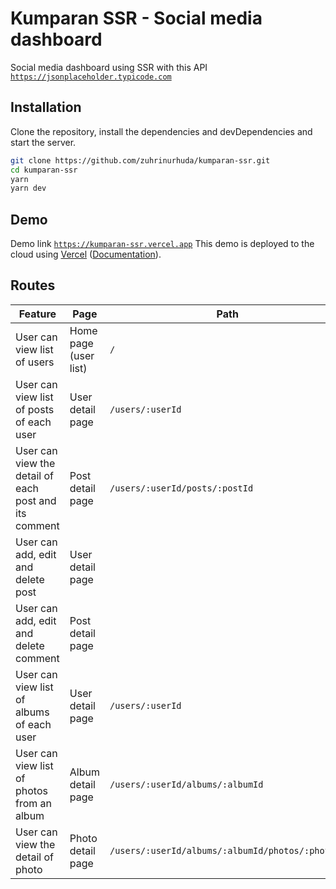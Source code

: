 # Kumparan SSR - Social media dashboard

Social media dashboard using SSR with this API [`https://jsonplaceholder.typicode.com`](https://jsonplaceholder.typicode.com)

## Installation

Clone the repository, install the dependencies and devDependencies and start the server.

```sh
git clone https://github.com/zuhrinurhuda/kumparan-ssr.git
cd kumparan-ssr
yarn
yarn dev
```

## Demo

Demo link [`https://kumparan-ssr.vercel.app`](https://kumparan-ssr.vercel.app/users/1)
This demo is deployed to the cloud using [Vercel](https://vercel.com/new?utm_source=github&utm_medium=readme&utm_campaign=next-example) ([Documentation](https://nextjs.org/docs/deployment)).

## Routes
| Feature | Page | Path |
| ------ | ------ | ------ |
| User can view list of users | Home page (user list) | `/` |
| User can view list of posts of each user | User detail page | `/users/:userId` |
| User can view the detail of each post and its comment | Post detail page | `/users/:userId/posts/:postId` |
| User can add, edit and delete post | User detail page | |
| User can add, edit and delete comment | Post detail page | |
| User can view list of albums of each user | User detail page | `/users/:userId` |
| User can view list of photos from an album | Album detail page | `/users/:userId/albums/:albumId` |
| User can view the detail of photo | Photo detail page | `/users/:userId/albums/:albumId/photos/:photoId` |
